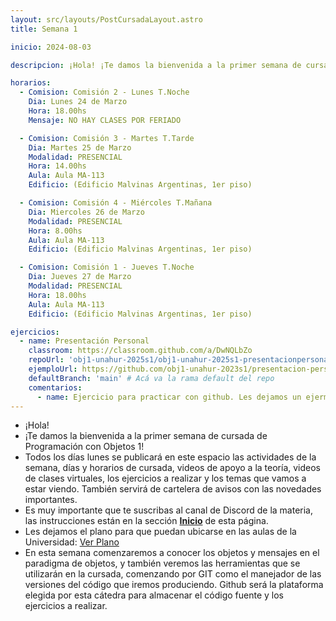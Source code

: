 ```yaml
---
layout: src/layouts/PostCursadaLayout.astro
title: Semana 1

inicio: 2024-08-03

descripcion: ¡Hola! ¡Te damos la bienvenida a la primer semana de cursada de Programación con Objetos 1!

horarios:
  - Comision: Comisión 2 - Lunes T.Noche
    Dia: Lunes 24 de Marzo
    Hora: 18.00hs
    Mensaje: NO HAY CLASES POR FERIADO

  - Comision: Comisión 3 - Martes T.Tarde
    Dia: Martes 25 de Marzo
    Modalidad: PRESENCIAL
    Hora: 14.00hs
    Aula: Aula MA-113
    Edificio: (Edificio Malvinas Argentinas, 1er piso)

  - Comision: Comisión 4 - Miércoles T.Mañana
    Dia: Miercoles 26 de Marzo
    Modalidad: PRESENCIAL
    Hora: 8.00hs
    Aula: Aula MA-113
    Edificio: (Edificio Malvinas Argentinas, 1er piso)

  - Comision: Comisión 1 - Jueves T.Noche
    Dia: Jueves 27 de Marzo
    Modalidad: PRESENCIAL
    Hora: 18.00hs
    Aula: Aula MA-113
    Edificio: (Edificio Malvinas Argentinas, 1er piso)

ejercicios:
  - name: Presentación Personal
    classroom: https://classroom.github.com/a/DwNQLbZo
    repoUrl: 'obj1-unahur-2025s1/obj1-unahur-2025s1-presentacionpersonal-PresentacionPersonal' # Acá va la URL del repo sin el "https://github.com/"
    ejemploUrl: https://github.com/obj1-unahur-2023s1/presentacion-personal-BrankoMuruaga.git
    defaultBranch: 'main' # Acá va la rama default del repo
    comentarios:
      - name: Ejercicio para practicar con github. Les dejamos un ejermplo, aunque esperamos que nos sorprendan con algo bien personal y creativo!
---
```


- ¡Hola!
- ¡Te damos la bienvenida a la primer semana de cursada de Programación con Objetos 1!
- Todos los días lunes se publicará en este espacio las actividades de la semana, días y horarios de cursada, videos de apoyo a la teoría, videos de clases virtuales, los ejercicios a realizar y los temas que vamos a estar viendo. También servirá de cartelera de avisos con las novedades importantes.
- Es muy importante que te suscribas al canal de Discord de la materia, las instrucciones están en la sección **[Inicio](/)** de esta página.
- Les dejamos el plano para que puedan ubicarse en las aulas de la Universidad: <a href="https://unahur.edu.ar/wp-content/uploads/2024/01/PLANO-2024-1.pdf" target="_blank">Ver Plano</a>
- En esta semana comenzaremos a conocer los objetos y mensajes en el paradigma de objetos, y también veremos las herramientas que se utilizarán en la cursada, comenzando por GIT como el manejador de las versiones del código que iremos produciendo. Github será la plataforma elegida por esta cátedra para almacenar el código fuente y los ejercicios a realizar.
